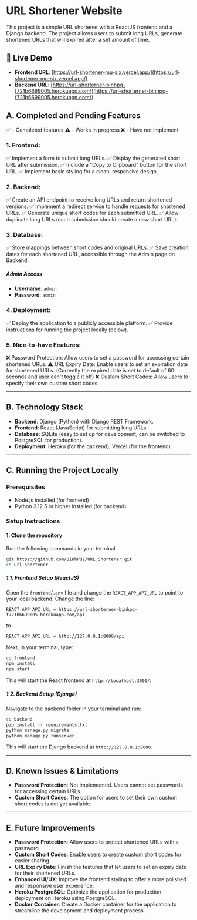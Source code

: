 # URL Shortener Website
This project is a simple URL shortener with a ReactJS frontend and a Django backend. The project allows users to submit long URLs, generate shortened URLs that will expired after a set amount of time.

## 🚀 Live Demo

- **Frontend URL**: [https://url-shortener-mu-six.vercel.app/](https://url-shortener-mu-six.vercel.app/)
- **Backend URL**: [https://url-shorterner-binhpq-f721b6699005.herokuapp.com/](https://url-shorterner-binhpq-f721b6699005.herokuapp.com/)

## A. Completed and Pending Features

✅ - Completed features
⚠️ - Works in progress
❌ - Have not implement

### 1. Frontend:

✅ Implement a form to submit long URLs.
✅ Display the generated short URL after submission.
✅ Include a "Copy to Clipboard" button for the short URL.
✅ Implement basic styling for a clean, responsive design.

### 2. Backend:

✅ Create an API endpoint to receive long URLs and return shortened versions.
✅ Implement a redirect service to handle requests for shortened URLs.
✅ Generate unique short codes for each submitted URL.
✅ Allow duplicate long URLs (each submission should create a new short URL).

### 3. Database:

✅ Store mappings between short codes and original URLs.
✅ Save creation dates for each shortened URL, accessible through the Admin page on Backend.

##### Admin Access

- **Username**: `admin`
- **Password**: `admin`


### 4. Deployment:

✅ Deploy the application to a publicly accessible platform.
✅ Provide instructions for running the project locally (below).

### 5. Nice-to-have Features:

❌ Password Protection: Allow users to set a password for accessing certain shortened URLs.
⚠️ URL Expiry Date: Enable users to set an expiration date for shortened URLs. (Currently the expired date is set to default of 60 seconds and user can't toggle it off)
❌ Custom Short Codes: Allow users to specify their own custom short codes.

---

## B. Technology Stack

- **Backend**: Django (Python) with Django REST Framework.
- **Frontend**: React (JavaScript) for submitting long URLs.
- **Database**: SQLite (easy to set up for development, can be switched to PostgreSQL for production).
- **Deployment**: Heroku (for the backend), Vercel (for the frontend)

---

## C. Running the Project Locally

### Prerequisites

- Node.js installed (for frontend)
- Python 3.12.5 or higher installed (for backend)

### Setup Instructions

#### 1. Clone the repository

Run the following commands in your terminal

```bash
git https://github.com/BinhPQ2/URL_Shortener.git
cd url-shortener
```

##### 1.1. Frontend Setup (ReactJS)

Open the `frontend`/`.env` file and change the `REACT_APP_API_URL` to point to your local backend. Change the line:

```
REACT_APP_API_URL = https://url-shorterner-binhpq-f721b6699005.herokuapp.com/api 
```

to 

```
REACT_APP_API_URL = http://127.0.0.1:8000/api
```
Next, in your terminal, type:

```bash
cd frontend
npm install
npm start
```

This will start the React frontend at `http://localhost:3000/`.

##### 1.2. Backend Setup (Django)

Navigate to the backend folder in your terminal and run:

```bash
cd backend
pip install -r requirements.txt
python manage.py migrate
python manage.py runserver
```

This will start the Django backend at `http://127.0.0.1:8000`.

---

## D. Known Issues & Limitations

- **Password Protection**: Not implemented. Users cannot set passwords for accessing certain URLs.
- **Custom Short Codes**: The option for users to set their own custom short codes is not yet available.
  
---

## E. Future Improvements

- **Password Protection**: Allow users to protect shortened URLs with a password.
- **Custom Short Codes**: Enable users to create custom short codes for easier sharing.
- **URL Expiry Date**: Finish the features that let users to set an expiry date for their shortened URLs.
- **Enhanced UI/UX**: Improve the frontend styling to offer a more polished and responsive user experience.
- **Heroku PostgreSQL**: Optimize the application for production deployment on Heroku using PostgreSQL.
- **Docker Container**: Create a Docker container for the application to streamline the development and deployment process.